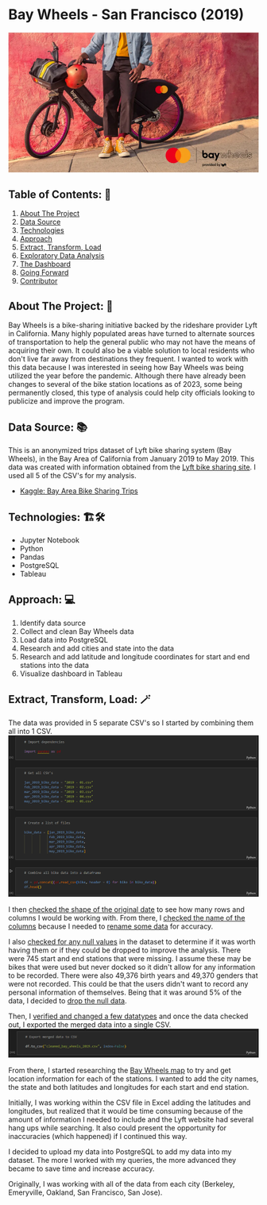# Bay Wheels - San Francisco (2019)

![Bay Wheels Logo](images/bay_wheels.jpg)

## Table of Contents: :house_with_garden:
01. [About The Project](#about)
02. [Data Source](#source)
03. [Technologies](#tech)
04. [Approach](#approach)
05. [Extract, Transform, Load](#etl)
06. [Exploratory Data Analysis](#eda)
07. [The Dashboard](#dashboard)
08. [Going Forward](#forward)
09. [Contributor](#team)

<a name="about"></a>
## About The Project: :thinking:
Bay Wheels is a bike-sharing initiative backed by the rideshare provider Lyft in California. Many highly populated areas have turned to alternate sources of transportation to help the general public who may not have the means of acquiring their own. It could also be a viable solution to local residents who don't live far away from destinations they frequent. I wanted to work with this data because I was interested in seeing how Bay Wheels was being utilized the year before the pandemic. Although there have already been changes to several of the bike station locations as of 2023, some being permanently closed, this type of analysis could help city officials looking to publicize and improve the program.

<a name="source"></a>
## Data Source: :books:
This is an anonymized trips dataset of Lyft bike sharing system (Bay Wheels), in the Bay Area of California from January 2019 to May 2019. This data was created with information obtained from the [Lyft bike sharing site](https://www.lyft.com/bikes/bay-wheels). I used all 5 of the CSV's for my analysis.

- [Kaggle: Bay Area Bike Sharing Trips](https://www.kaggle.com/datasets/jolasa/bay-area-bike-sharing-trips)

<a name="tech"></a>
## Technologies: :building_construction::hammer_and_wrench:
- Jupyter Notebook
- Python
- Pandas
- PostgreSQL
- Tableau

<a name="approach"></a>
## Approach: :computer:
01. Identify data source
02. Collect and clean Bay Wheels data
03. Load data into PostgreSQL
04. Research and add cities and state into the data
05. Research and add latitude and longitude coordinates for start and end stations into the data
06. Visualize dashboard in Tableau

<a name="etl"></a>
## Extract, Transform, Load: :magic_wand:
The data was provided in 5 separate CSV's so I started by combining them all into 1 CSV.
![ETL01](images/etl_images/etl_01.png)

I then [checked the shape of the original date](https://github.com/DConnellyII/lyft_bay_wheels/blob/main/images/etl_images/etl_02.png) to see how many rows and columns I would be working with. From there, I [checked the name of the columns](https://github.com/DConnellyII/lyft_bay_wheels/blob/main/images/etl_images/etl_03.png) because I needed to [rename some data](https://github.com/DConnellyII/lyft_bay_wheels/blob/main/images/etl_images/etl_04.png) for accuracy.

I also [checked for any null values](https://github.com/DConnellyII/lyft_bay_wheels/blob/main/images/etl_images/etl_05.png) in the dataset to determine if it was worth having them or if they could be dropped to improve the analysis. There were 745 start and end stations that were missing. I assume these may be bikes that were used but never docked so it didn't allow for any information to be recorded. There were also 49,376 birth years and 49,370 genders that were not recorded. This could be that the users didn't want to record any personal information of themselves. Being that it was around 5% of the data, I decided to [drop the null data](](https://github.com/DConnellyII/lyft_bay_wheels/blob/main/images/etl_images/etl_06.png)).

Then, I [verified and changed a few datatypes](https://github.com/DConnellyII/lyft_bay_wheels/blob/main/images/etl_images/etl_07.png) and once the data checked out, I exported the merged data into a single CSV.
![ETL08](images/etl_images/etl_08.png)

From there, I started researching the [Bay Wheels map](https://account.baywheels.com/map) to try and get location information for each of the stations. I wanted to add the city names, the state and both latitudes and longitudes for each start and end station.


Initially, I was working within the CSV file in Excel adding the latitudes and longitudes, but realized that it would be time consuming because of the amount of information I needed to include and the Lyft website had several hang ups while searching. It also could present the opportunity for inaccuracies (which happened) if I continued this way.

I decided to upload my data into PostgreSQL to add my data into my dataset.  The more I worked with my queries, the more advanced they became to save time and increase accuracy. 



Originally, I was working with all of the data from each city (Berkeley, Emeryville, Oakland, San Francisco, San Jose).